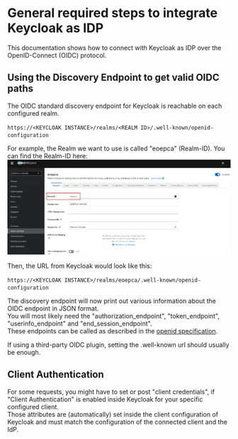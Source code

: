 # General required steps to integrate Keycloak as IDP

This documentation shows how to connect with Keycloak as IDP over the OpenID-Connect (OIDC) protocol.

## Using the Discovery Endpoint to get valid OIDC paths

The OIDC standard discovery endpoint for Keycloak is reachable on each configured realm.

`https://<KEYCLOAK INSTANCE>/realms/<REALM ID>/.well-known/openid-configuration`

For example, the Realm we want to use is called "eoepca" (Realm-ID).
You can find the Realm-ID here:
![Realm ID](realm_id.png)

Then, the URL from Keycloak would look like this:

`https://<KEYCLOAK INSTANCE>/realms/eoepca/.well-known/openid-configuration`

The discovery endpoint will now print out various information about the OIDC endpoint in JSON format.\
You will most likely need the "authorization_endpoint", "token_endpoint", "userinfo_endpoint" and "end_session_endpoint".\
These endpoints can be called as described in the [openid specification](https://openid.net/specs/openid-connect-core-1_0.html).

If using a third-party OIDC plugin, setting the .well-known url should usually be enough.

## Client Authentication

For some requests, you might have to set or post "client credentials", if "Client Authentication" is enabled inside Keycloak for your specific configured client.\
Those attributes are (automatically) set inside the client configuration of Keycloak and must match the configuration of the connected client and the IdP.